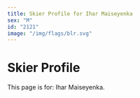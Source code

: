 ```yaml
---
title: Skier Profile for Ihar Maiseyenka
sex: "M"
id: "2121"
image: "/img/flags/blr.svg" 
---
```


# Skier Profile

This page is for: Ihar Maiseyenka.
    